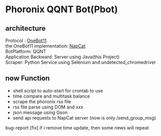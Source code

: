 # Phoronix QQNT Bot(Pbot)
## architecture
Protocol : [OneBot11](https://github.com/botuniverse/onebot)  
the OneBot11 implementation: [NapCat](https://github.com/NapNeko/NapCatQQ)  
BotPlatform: QQNT  
Application Backward: Server using Java(this Project)  
Scraper: Python Service using Selenium and undetected_chromedriver  

## now Function
- shell script to auto-start for crontab to use
- time compare and multitask balance
- scrape the phoronix rss file  
- rss file parse using DOM and xxx  
- json message using Gson
- send api requests to NapCat server (now is only /send_group_msg)

bug-report
[fix] if i remove time update, then some news will repeat


